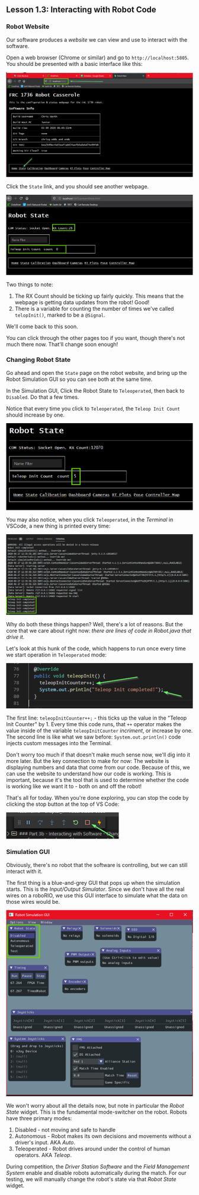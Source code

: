 
## Lesson 1.3: Interacting with Robot Code

### Robot Website

Our software produces a *website* we can view and use to interact with the software.

Open a web browser (Chrome or similar) and go to `http://localhost:5805`. You should be presented with a basic interface like this:

![](doc/web_interface.png)

Click the `State` link, and you should see another webpage. 

![](doc/state_webpage.png)

Two things to note:

1. The RX Count should be ticking up fairly quickly. This means that the webpage is getting data updates from the robot! Good!
2. There is a variable for counting the number of times we've called `telopInit()`, marked to be a `@Signal`.

We'll come back to this soon.

You can click through the other pages too if you want, though there's not much there now. That'll change soon enough!

### Changing Robot State

Go ahead and open the `State` page on the robot website, and bring up the Robot Simulation GUI so you can see both at the same time. 

In the Simulation GUI, Click the Robot State to `Teleoperated`, then back to `Disabled`. Do that a few times.

Notice that every time you click to `Teleoperated`, the `Teleop Init Count` should increase by one. 

![](doc/state_increasing.png)

You may also notice, when you click `Teleoperated`, in the *Terminal* in VSCode, a new thing is printed every time:

![](doc/teleopInit_message.png)

Why do both these things happen? Well, there's a lot of reasons. But the core that we care about right now: _there are lines of code in Robot.java that drive it_.

Let's look at this hunk of the code, which happens to run once every time we start operation in `Teleoperated` mode:

![](doc/teleopInit_code.png)

The first line: `teleopInitCounter++;` - this ticks up the value in the "Teleop Init Counter" by 1. Every time this code runs, that `++` operator makes the value inside of the variable `teleopInitCounter` _incriment_, or increase by one. The second line is like what we saw before: `System.out.println()` code injects custom messages into the Terminal.

Don't worry too much if that doesn't make much sense now, we'll dig into it more later. But the key connection to make for now: The website is displaying numbers and data that come from our code. Because of this, we can use the website to understand how our code is working. This is important, because it's the tool that is used to determine whether the code is working like we want it to - both on and off the robot!

That's all for today. When you're done exploring, you can stop the code by clicking the stop button at the top of VS Code:

![](doc/stop_button.png)

### Simulation GUI

Obviously, there's no robot that the software is controlling, but we can still interact with it. 

The first thing is a blue-and-grey GUI that pops up when the simulation starts. This is the _Input/Output Simulator_. Since we don't have all the real wires on a roboRIO, we use this GUI interface to simulate what the data on those wires would be. 

![](doc/robot_sim_gui.png)

We won't worry about all the details now, but note in particular the *Robot State* widget. This is the fundamental mode-switcher on the robot. Robots have three primary modes:

1. Disabled - not moving and safe to handle
2. Autonomous - Robot makes its own decisions and movements without a driver's input. AKA *Auto*.
3. Teleoperated - Robot drives around under the control of human operators. AKA *Teleop*.

During competition, the *Driver Station Software* and the *Field Management System* enable and disable robots automatically during the match. For our testing, we will manually change the robot's state via that *Robot State* widget.


